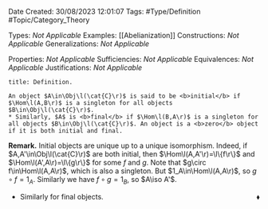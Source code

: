 <div class="topSpace"></div>

Date Created: 30/08/2023 12:01:07
Tags: #Type/Definition #Topic/Category_Theory

Types: <i>Not Applicable</i>
Examples: [[Abelianization]]
Constructions: <i>Not Applicable</i>
Generalizations: <i>Not Applicable</i>

Properties: <i>Not Applicable</i>
Sufficiencies: <i>Not Applicable</i>
Equivalences: <i>Not Applicable</i>
Justifications: <i>Not Applicable</i>

``` ad-Definition
title: Definition.

An object $A\in\Obj\l(\cat{C}\r)$ is said to be <b>initial</b> if $\Hom\l(A,B\r)$ is a singleton for all objects $B\in\Obj\l(\cat{C}\r)$.
* Similarly, $A$ is <b>final</b> if $\Hom\l(B,A\r)$ is a singleton for all objects $B\in\Obj\l(\cat{C}\r)$. An object is a <b>zero</b> object if it is both initial and final.

```

<b>Remark.</b> Initial objects are unique up to a unique isomorphism. Indeed, if $A,A'\in\Obj\l(\cat{C}\r)$ are both initial, then $\Hom\l(A,A'\r)=\l\{f\r\}$ and $\Hom\l(A',A\r)=\l\{g\r\}$ for some $f$ and $g$. Note that $g\circ f\in\Hom\l(A,A\r)$, which is also a singleton. But $1_A\in\Hom\l(A,A\r)$, so $g\circ f=1_A$. Similarly we have $f\circ g=1_B$, so $A\iso A'$.
* Similarly for final objects.<span style="float:right;">$\blacklozenge$</span>
